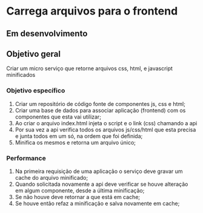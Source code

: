 # Carrega arquivos para o frontend

## Em desenvolvimento

## Objetivo geral

Criar um micro serviço que retorne arquivos css, html, e javascript minificados

### Objetivo específico

1. Criar um repositório de código fonte de componentes js, css e html;
2. Criar uma base de dados para associar aplicação (frontend) com os componentes que esta vai utilizar;
3. Ao criar o arquivo index.html injeta o script e o link (css) chamando a api
4. Por sua vez a api verifica todos os arquivos js/css/html que esta precisa e junta todos em um só, na ordem que foi definida;
5. Minifica os mesmos e retorna um arquivo único;

### Performance

1. Na primeira requisição de uma aplicação o serviço deve gravar um cache do arquivo minificado;
2. Quando solicitada novamente a api deve verificar se houve alteração em algum componente, desde a última minificação;
3. Se não houve deve retornar a que está em cache;
4. Se houve então refaz a minificação e salva novamente em cache;